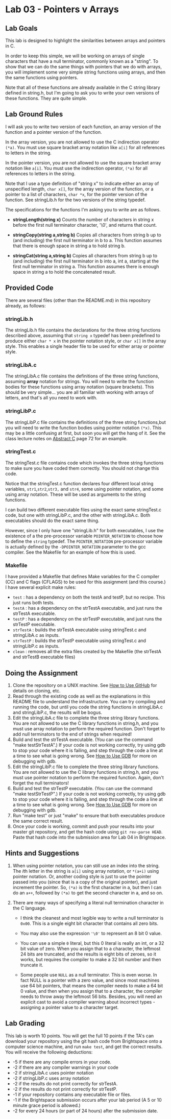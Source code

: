 # Lab 03 - Pointers v Arrays

## Lab Goals

This lab is designed to highlight the similarities between arrays and pointers in C.

In order to keep this simple, we will be working on arrays of single characters that have a null terminator, commonly known as a "string". To show that we can do the same things with pointers that we do with arrays, you will implement some very simple string functions using arrays, and then the same functions using pointers.

Note that all of these functions are already available in the C string library defined in string.h, but I'm going to ask you to write your own versions of these functions. They are quite simple.

## Lab Ground Rules

I will ask you to write two version of each function, an array version of the function and a pointer version of the function.

In the array version, you are not allowed to use the C indirection operator `(*a)`. You must use square bracket array notation like `a[i]` for all references to letters in the string.

In the pointer version, you are not allowed to use the square bracket array notation like `a[i]`. You must use the indirection operator, `(*a)` for all references to letters in the string.

Note that I use a type definition of "string x" to indicate either an array of unspecified length, `char x[]`, for the array version of the function, or a pointer to a list of characters, `char *x`, for the pointer version of the function. See stringLib.h for the two versions of the string typedef.

The specifications for the functions I'm asking you to write are as follows.

- **stringLength(string x)** Counts the number of characters in string x before the first null terminator character, '\0', and returns that count.

- **stringCopy(string a,string b)** Copies all characters from string b up to (and including) the first null terminator in b to a. This function assumes that there is enough space in string a to hold string b.

- **stringCat(string a,string b)** Copies all characters from string b up to (and including) the first null terminator in b into a, int a, starting at the first null terminator in string a. This function assumes there is enough space in string a to hold the concatenated result.

## Provided Code

There are several files (other than the README.md) in this repository already, as follows:

### stringLib.h

The stringLib.h file contains the declarations for the three string functions described above, assuming that `string x` typedef has been predefined to produce either `char * x` in the pointer notation style, or `char x[]` in the array style. This enables a single header file to be used for either array or pointer style.

### stringLibA.c

The stringLibA.c file contains the definitions of the three string functions, assuming **array** notation for strings. You will need to write the function bodies for these functions using array notation (square brackets). This should be very simple... you are all familiar with working with arrays of letters, and that's all you need to work with.

### stringLibP.c

The stringLibP.c file contains the definitions of the three string functions,but you will need to write the function bodies using pointer notation `(*x)`. This may be a little confusing at first, but soon you will get the hang of it. See the class lecture notes on [Abstract C](https://www.cs.binghamton.edu/~tbartens/CS220_Spring_2024/Lectures/L04_Abstract_C.pdf) page 72 for an example.

### stringTest.c

The stringTest.c file contains code which invokes the three string functions to make sure you have coded them correctly. You should not change this code.

Notice that the stringTest.c function declares four different local string variables, `str1`,`str2`,`str3,` and `str4`, some using pointer notation, and some using array notation. These will be used as arguments to the string functions.

I can build two different executable files using the exact same stringTest.c code, but one with stringLibP.c, and the other with stringLibA.c. Both executables should do the exact same thing.

However, since I only have one "stringLib.h" for both executables,  I use the existence of a the pre-processor variable `POINTER_NOTATION` to choose how to define the `string` typedef. The `POINTER_NOTATION` pre-processor variable is actually defined by the `-DPOINTER_NOTATION` parameter to the gcc compiler. See the Makefile for an example of how this is used.

### Makefile

I have provided a Makefile that defines Make variables for the C compiler (CC) and C flags (CFLAGS) to be used for this assignment (and this course.) I have several explicit make rules:

- `test` : has a dependency on both the testA and testP, but no recipe. This just runs both tests.
- `testA` : has a dependency on the strTestA executable, and just runs the strTestA executable.
- `testP` : has a dependency on the strTestP executable, and just runs the strTestP executable.
- `strTestA` : builds the strTestA executable using stringTest.c and stringLibA.c as inputs.
- `strTestP` : builds the strTestP executable using stringTest.c and stringLibP.c as inputs.
- `clean` : removes all the extra files created by the Makefile (the strTestA and strTestB executable files)

## Doing the Assignment

1. Clone the repository on a UNIX machine. See [How to Use GitHub](https://www.cs.binghamton.edu/~tbartens/HowTo/Using_GitHub) for details on cloning, etc.
2. Read through the existing code as well as the explanations in this README file to understand the infrastructure. You can try compiling and running the code, but until you code the string functions in stringLibA.c and stringLibP.c, the results will be bogus.
3. Edit the stringLibA.c file to complete the three string library functions. You are not allowed to use the C library functions in string.h, and you must use array notation to perform the required function. Don't forget to add null terminators to the end of strings when required!
4. Build and test the strTestA executable. (You can use the command "make testStrTestA".) If your code is not working correctly, try using gdb to stop your code where it is failing, and step through the code a line at a time to see what is going wrong. See [How to Use GDB](http://www.cs.binghamton.edu/~tbartens/HowTo/Using_gdb) for more on debugging with gdb.
5. Edit the stringLibP.c file to complete the three string library functions. You are not allowed to use the C library functions in string.h, and you must use pointer notation to perform the required function. Again, don't forget the null terminators!
6. Build and test the strTestP executable. (You can use the command "make testStrTestP".) If your code is not working correctly, try using gdb to stop your code where it is failing, and step through the code a line at a time to see what is going wrong. See [How to Use GDB](http://www.cs.binghamton.edu/~tbartens/HowTo/Using_gdb) for more on debugging with gdb.
7. Run "make test" or just "make" to ensure that both executables produce the same correct result.
8. Once your code is working, commit and push your results into your master git repository, and get the hash code using `git rev-parse HEAD`. Paste that hash code into the submission area for Lab 04 in Brightspace.

## Hints and Suggestions

1. When using pointer notation, you can still use an index into the string. The *i*th letter in the string is `a[i]` using array notation, or `*(a+i)` using pointer notation. Or, another coding style is just to use the pointer passed into you (since that is a copy of the original pointer), and just increment the pointer. So, `(*a)` is the first character in a, but then I can do an `a++`, followed by `(*a)` to get the second character in a, and so on.

2. There are many ways of specifying a literal null termination character in the C language.

   - I think the cleanest and most legible way to write a null terminator is `0x00`. This is a single eight bit character that contains all zero bits.

   - You may also use the expression `'\0'` to represent an 8 bit 0 value.

   - You can use a simple `0` literal, but this 0 literal is really an int, or a 32 bit value of zero. When you assign that to a character, the leftmost 24 bits are truncated, and the results is eight bits of zeroes, so it works, but requires the compiler to make a 32 bit number and then truncate it.

   - Some people use `NULL` as a null terminator. This is even worse. In fact NULL is a pointer with a zero value, and since most machines use 64 bit pointers, that means the compiler needs to make a 64 bit 0 value, and then when you assign that to a character, the compiler needs to throw away the leftmost 56 bits. Besides, you will need an explicit cast to avoid a compiler warning about incorrect types - assigning a pointer value to a character target.

## Lab Grading

This lab is worth 10 points. You will get the full 10 points if the TA's can download your repository using the git hash code from Brightspace onto a computer science machine, and run `make test`, and get the correct results. You will receive the following deductions:

- -5 if there are any compile errors in your code.
- -2 if there are any compiler warnings in your code
- -2 if stringLibA.c uses pointer notation
- -2 if stringLibP.c uses array notation
- -2 if the results do not print correctly for strTestA.
- -2 if the results do not print correctly for strTestP.
- -1 if your repository contains any executable file or files.
- -1 if the Brightspace submission occurs after your lab period (A 5 or 10 minute grace period is allowed.)
- -2 for every 24 hours (or part of 24 hours) after the submission date.
